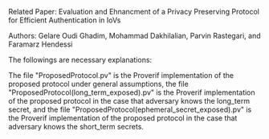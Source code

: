 
Related Paper: Evaluation and Ehnancment of a Privacy Preserving Protocol for Efficient Authentication in IoVs

Authors: Gelare Oudi Ghadim, Mohammad Dakhilalian, Parvin Rastegari, and Faramarz Hendessi

The followings are necessary explanations:

The file "ProposedProtocol.pv" is the Proverif implementation of the proposed protocol under general assumptions, the file "ProposedProtocol(long_term_exposed).pv" is the Proverif implementation of the proposed protocol in the case that adversary knows the long_term secret, and the file "ProposedProtocol(ephemeral_secret_exposed).pv" is the Proverif implementation of the proposed protocol in the case that adversary knows the short_term secrets.
